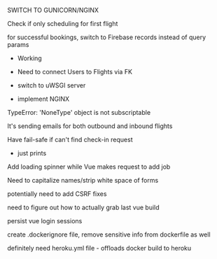 SWITCH TO GUNICORN/NGINX

Check if only scheduling for first flight

















for successful bookings, switch to Firebase records instead of query params
  - Working
  - Need to connect Users to Flights via FK

- switch to uWSGI server
- implement NGINX

TypeError: 'NoneType' object is not subscriptable

It's sending emails for both outbound and inbound flights

Have fail-safe if can't find check-in request
- just prints

Add loading spinner while Vue makes request to add job

Need to capitalize names/strip white space of forms

potentially need to add CSRF fixes

need to figure out how to actually grab last vue build

persist vue login sessions

create .dockerignore file, remove sensitive info from dockerfile as well

definitely need heroku.yml file - offloads docker build to heroku
